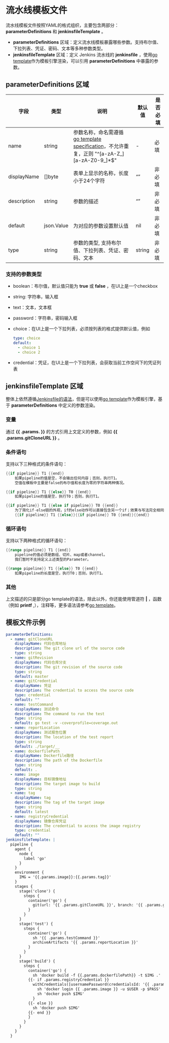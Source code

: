 # 流水线模板文件

流水线模板文件按照YAML的格式组织，主要包含两部分： __parameterDefinitions__ 和 __jenkinsfileTemplate__ 。

- __parameterDefinitions__ 区域：定义流水线模板暴露哪些参数。支持布尔值、下拉列表、凭证、密码、文本等多种参数类型。
- __jenkinsfileTemplate__ 区域：定义 Jenkins 流水线的 __jenkinsfile__ ，使用[go template](https://pkg.go.dev/text/template)作为模板引擎渲染，可以引用 __parameterDefinitions__ 中暴露的参数。

## __parameterDefinitions__ 区域

| 字段 | 类型 | 说明 | 默认值 | 是否必填 |
| --- | --- | --- | --- | --- |
| name | string | 参数名称，命名需遵循 [go template specification](https://pkg.go.dev/text/template#hdr-Arguments)，不允许重复，正则 "^[a-zA-Z_][a-zA-Z0-9_]*$" | - | 必填 |
| displayName | []byte | 表单上显示的名称，长度小于24个字符 | “” | 非必填 |
| description | string | 参数的描述 | “” | 非必填 |
| default | json.Value | 为对应的参数设置默认值| nil | 非必填 |
| type | string | 参数的类型, 支持布尔值、下拉列表、凭证、密码、文本 | string | 非必填 |

### 支持的参数类型

- boolean：布尔值，默认值只能为 __true__ 或 __false__ ，在UI上是一个checkbox
- string: 字符串，输入框
- text：文本，文本框
- password：字符串，密码输入框
- choice：在UI上是一个下拉列表，必须按列表的格式提供默认值，例如

    ```yaml
    type: choice
    default:
      - choice 1
      - choice 2
    ```

- credential：凭证，在UI上是一个下拉列表，会获取当前工作空间下的凭证列表

## __jenkinsfileTemplate__ 区域

整体上依然遵循[Jenkinsfile的语法](https://www.jenkins.io/doc/book/pipeline/syntax/)，但是可以使用[go template](https://pkg.go.dev/text/template)作为模板引擎，基于 __parameterDefinitions__ 中定义的参数渲染。

### 变量

通过 __{{ .params.<name> }}__ 的方式引用上文定义的参数，例如 __{{ .params.gitCloneURL }}__ 。

### 条件语句

支持以下三种格式的条件语句：

```go
{{if pipeline}} T1 {{end}}
    如果pipeline的值是空，不会输出任何内容；否则，执行T1。
    空值在模板中主要是false的布尔值和长度为零的字符串两种情况。

{{if pipeline}} T1 {{else}} T0 {{end}}
    如果pipeline的值是空，执行T0；否则，执行T1。

{{if pipeline}} T1 {{else if pipeline}} T0 {{end}}
    为了简化if-else链的外观，if的else动作可以直接包含另一个if；效果与写法完全相同
    {{if pipeline}} T1 {{else}}{{if pipeline}} T0 {{end}}{{end}}
```

### 循环语句

支持以下两种格式的循环语句：

```go
{{range pipeline}} T1 {{end}}
    pipeline的值必须是数组、切片、map或者channel。
    我们暂时不支持定义上述类型的Parameter。

{{range pipeline}} T1 {{else}} T0 {{end}}
    如果pipeline的长度是空，执行T0；否则，执行T1。
```

### 其他

上文描述的只是部分go template的语法，除此以外，你还能使用管道符 __|__ ，函数（例如 __printf__ ,），注释等，更多语法请参考[go template](https://pkg.go.dev/text/template)。

## 模板文件示例

```yaml
parameterDefinitions:
  - name: gitCloneURL
    displayName: 代码仓库地址
    description: The git clone url of the source code
    type: string
  - name: gitRevision
    displayName: 代码仓库分支
    description: The git revision of the source code
    type: string
    default: master
  - name: gitCredential
    displayName: 凭证
    description: The credential to access the source code
    type: credential
    default: ""
  - name: testCommand
    displayName: 测试命令
    description: The command to run the test
    type: string
    default: go test -v -coverprofile=coverage.out
  - name: reportLocation
    displayName: 测试报告位置
    description: The location of the test report
    type: string
    default: ./target/__
  - name: dockerfilePath
    displayName: Dockerfile路径
    description: The path of the Dockerfile
    type: string
    default: .
  - name: image
    displayName: 目标镜像地址
    description: The target image to build
    type: string
  - name: tag
    displayName: tag
    description: The tag of the target image
    type: string
    default: latest
  - name: registryCredential
    displayName: 镜像仓库凭证
    description: The credential to access the image registry
    type: credential
    default: ""
jenkinsfileTemplate: |
  pipeline {
    agent {
      node {
        label 'go'
      }
    }
    environment {
      IMG = '{{.params.image}}:{{.params.tag}}'
    }
    stages {
      stage('clone') {
        steps {
          container('go') {
            git(url: '{{ .params.gitCloneURL }}', branch: '{{ .params.gitRevision }}', credentialsId: '{{ .params.gitCredential }}')
          }
        }
      }
      stage('test') {
        steps {
          container('go') {
            sh '{{ .params.testCommand }}'
            archiveArtifacts '{{ .params.reportLocation }}'
          }
        }
      }
      stage('build') {
        steps {
          container('go') {
            sh 'docker build -f {{.params.dockerfilePath}} -t $IMG .'
          {{- if .params.registryCredential }}
            withCredentials([usernamePassword(credentialsId: '{{ .params.registryCredential }}', passwordVariable: 'PASS', usernameVariable: 'USER',)]) {
              sh 'docker login {{ .params.image }} -u $USER -p $PASS'
              sh 'docker push $IMG'
            }
          {{- else }}
            sh 'docker push $IMG'
          {{- end }}
          }
        }
      }
    }
  }
```
